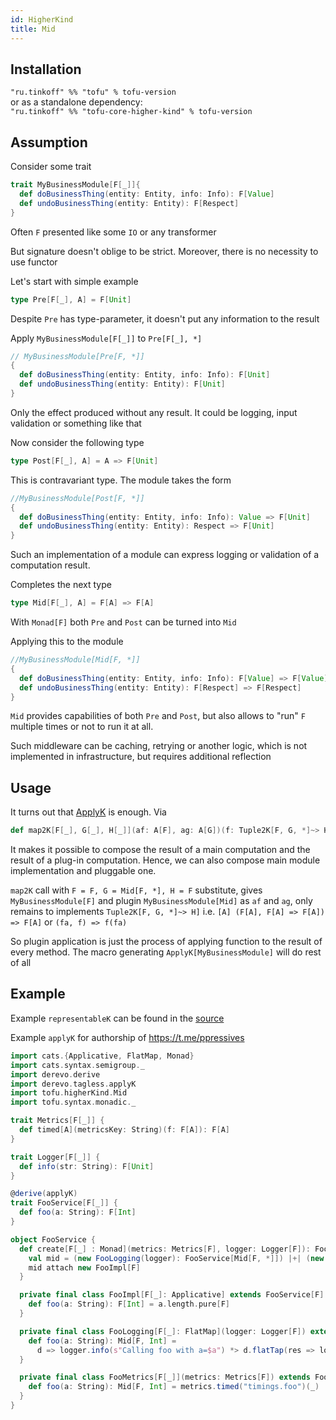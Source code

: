 ```yaml
---
id: HigherKind
title: Mid
---
```


## Installation
`"ru.tinkoff" %% "tofu" % tofu-version`  
or as a standalone dependency:   
`"ru.tinkoff" %% "tofu-core-higher-kind" % tofu-version` 

## Assumption

Consider some trait
```scala
trait MyBusinessModule[F[_]]{
  def doBusinessThing(entity: Entity, info: Info): F[Value]
  def undoBusinessThing(entity: Entity): F[Respect]
}
```
Often `F` presented like some `IO` or any transformer

But signature doesn't oblige to be strict. Moreover, there is no necessity to use functor

Let's start with simple example
```scala
type Pre[F[_], A] = F[Unit]
``` 
Despite `Pre` has type-parameter, it doesn't put any information to the result

Apply `MyBusinessModule[F[_]]` to `Pre[F[_], *]`
```scala
// MyBusinessModule[Pre[F, *]]
{
  def doBusinessThing(entity: Entity, info: Info): F[Unit]
  def undoBusinessThing(entity: Entity): F[Unit]
}
```
Only the effect produced without any result. It could be logging, input validation or something like that

Now consider the following type
```scala
type Post[F[_], A] = A => F[Unit]
```
This is contravariant type. The module takes the form
```scala
//MyBusinessModule[Post[F, *]]
{
  def doBusinessThing(entity: Entity, info: Info): Value => F[Unit]
  def undoBusinessThing(entity: Entity): Respect => F[Unit]
}
```
Such an implementation of a module can express logging or validation of a computation result.

Completes the next type
```scala
type Mid[F[_], A] = F[A] => F[A]
``` 
With `Monad[F]` both `Pre` and `Post` can be turned into `Mid`

Applying this to the module
```scala
//MyBusinessModule[Mid[F, *]]
{
  def doBusinessThing(entity: Entity, info: Info): F[Value] => F[Value]
  def undoBusinessThing(entity: Entity): F[Respect] => F[Respect]
}
```
`Mid` provides capabilities of both `Pre` and `Post`, but also allows to "run" `F` multiple times or not to run it at all.

Such middleware can be caching, retrying or another logic, which is not implemented in infrastructure, but requires additional reflection

## Usage

It turns out that [ApplyK](https://typelevel.org/cats-tagless/api/cats/tagless/ApplyK.html) is enough. Via
```scala
def map2K[F[_], G[_], H[_]](af: A[F], ag: A[G])(f: Tuple2K[F, G, *]~> H]): A[H]
```
It makes it possible to compose the result of a main computation and the result of a plug-in computation. Hence, we can also compose main module implementation and pluggable one.

`map2K` call with `F = F, G = Mid[F, *], H = F` substitute, gives `MyBusinessModule[F]` and plugin `MyBusinessModule[Mid]`
as `af` and `ag`, only remains to implements `Tuple2K[F, G, *]~> H]` i.e. `[A] (F[A], F[A] => F[A]) => F[A]` or `(fa, f) => f(fa)`

So plugin application is just the process of applying function to the result of every method. The macro generating `ApplyK[MyBusinessModule]` will do rest of all

## Example

Example `representableK` can be found in the [source](https://github.com/TinkoffCreditSystems/tofu/blob/master/doobie/src/test/scala/tofu/doobie/example/TofuDoobieExample.scala)

Example `applyK` for authorship of https://t.me/ppressives

```scala
import cats.{Applicative, FlatMap, Monad}
import cats.syntax.semigroup._
import derevo.derive
import derevo.tagless.applyK
import tofu.higherKind.Mid
import tofu.syntax.monadic._

trait Metrics[F[_]] {
  def timed[A](metricsKey: String)(f: F[A]): F[A]
}

trait Logger[F[_]] {
  def info(str: String): F[Unit]
}

@derive(applyK)
trait FooService[F[_]] {
  def foo(a: String): F[Int]
}

object FooService {
  def create[F[_] : Monad](metrics: Metrics[F], logger: Logger[F]): FooService[F] = {
    val mid = (new FooLogging(logger): FooService[Mid[F, *]]) |+| (new FooMetrics(metrics): FooService[Mid[F, *]])
    mid attach new FooImpl[F]
  }

  private final class FooImpl[F[_]: Applicative] extends FooService[F] {
    def foo(a: String): F[Int] = a.length.pure[F]
  }

  private final class FooLogging[F[_]: FlatMap](logger: Logger[F]) extends FooService[Mid[F, *]] {
    def foo(a: String): Mid[F, Int] =
      d => logger.info(s"Calling foo with a=$a") *> d.flatTap(res => logger.info(s"foo returned $res"))
  }

  private final class FooMetrics[F[_]](metrics: Metrics[F]) extends FooService[Mid[F, *]] {
    def foo(a: String): Mid[F, Int] = metrics.timed("timings.foo")(_)
  }
}
```
